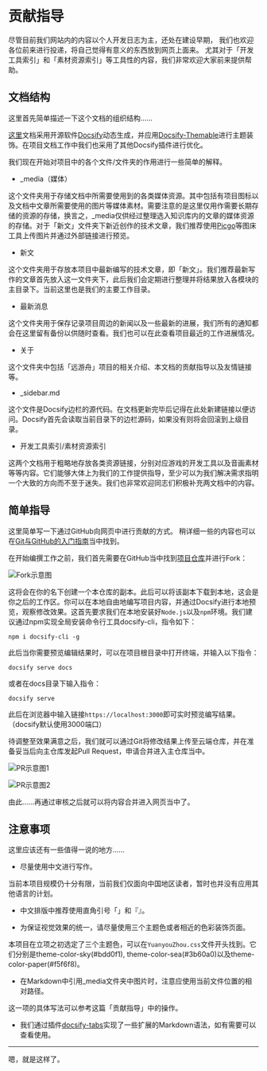 # 贡献指导

尽管目前我们网站内的内容以个人开发日志为主，还处在建设早期，
我们也欢迎各位前来进行投递，将自己觉得有意义的东西放到网页上面来。
尤其对于「开发工具索引」和「素材资源索引」等工具性的内容，我们非常欢迎大家前来提供帮助。

## 文档结构

这里首先简单描述一下这个文档的组织结构……

[这里](https://github.com/YuanyouZhou/YuanyouZhou)文档采用开源软件[Docsify](https://docsify.js.org/#/)动态生成，并应用[Docsify-Themable](https://jhildenbiddle.github.io/docsify-themeable/#/)进行主题装饰。在项目文档工作中我们也采用了其他Docsify插件进行优化。

我们现在开始对项目中的各个文件/文件夹的作用进行一些简单的解释。

* \_media（媒体）

这个文件夹用于存储文档中所需要使用到的各类媒体资源。其中包括有项目图标以及文档中文章所需要使用的图片等媒体素材。需要注意的是这里仅用作需要长期存储的资源的存储，换言之，\_media仅供经过整理选入知识库内的文章的媒体资源的存储。对于「新文」文件夹下新近创作的技术文章，我们推荐使用[Picgo](https://molunerfinn.com/PicGo/)等图床工具上传图片并通过外部链接进行预览。

* 新文

这个文件夹用于存放本项目中最新编写的技术文章，即「新文」。我们推荐最新写作的文章首先放入这一文件夹下，此后我们会定期进行整理并将结果放入各模块的主目录下。当前这里也是我们的主要工作目录。

* 最新消息

这个文件夹用于保存记录项目周边的新闻以及一些最新的进展，我们所有的通知都会在这里留有备份以供随时查看。我们也可以在此查看项目最近的工作进展情况。

* 关于

这个文件夹中包括「远游舟」项目的相关介绍、本文档的贡献指导以及友情链接等。

* \_sidebar.md

这个文件是Docsify边栏的源代码。在文档更新完毕后记得在此处新建链接以便访问。Docsify首先会读取当前目录下的边栏源码，如果没有则将会回滚到上级目录。

* 开发工具索引/素材资源索引

这两个文档用于粗略地存放各类资源链接，分别对应游戏的开发工具以及音画素材等等内容。它们能够大体上为我们的工作提供指导，至少可以为我们解决需求指明一个大致的方向而不至于迷失。我们也非常欢迎同志们积极补充两文档中的内容。

## 简单指导

这里简单写一下通过GitHub向网页中进行贡献的方式。
稍详细一些的内容也可以在[Git与GitHub的入门指南](新文/Git与GitHub的入门指南.md)当中找到。

在开始编撰工作之前，我们首先需要在GitHub当中找到[项目仓库](https://github.com/YuanyouZhou/YuanyouZhou)并进行Fork：

![Fork示意图](_media/Fork.png)

这将会在你的名下创建一个本仓库的副本。此后可以将该副本下载到本地，这会是你之后的工作区。你可以在本地自由地编写项目内容，并通过Docsify进行本地预览，观察修改效果。这首先要求我们在本地安装好`Node.js`以及`npm`环境。我们建议通过npm实现全局安装命令行工具docsify-cli，指令如下：

```shell
npm i docsify-cli -g
```

此后当你需要预览编辑结果时，可以在项目根目录中打开终端，并输入以下指令：

```shell
docsify serve docs
```

或者在docs目录下输入指令：

```shell
docsify serve
```

此后在浏览器中输入链接`https://localhost:3000`即可实时预览编写结果。（docsify默认使用3000端口）

待调整至效果满意之后，我们就可以通过Git将修改结果上传至云端仓库，并在准备妥当后向主仓库发起Pull Request，申请合并进入主仓库当中。

![PR示意图1](_media/PR_example_1.png)

![PR示意图2](_media/PR_example_2.png)

由此……再通过审核之后就可以将内容合并进入网页当中了。

## 注意事项

这里应该还有一些值得一说的地方……

* 尽量使用中文进行写作。

当前本项目规模仍十分有限，当前我们仅面向中国地区读者，暂时也并没有应用其他语言的计划。

* 中文排版中推荐使用直角引号「」和『』。

* 为保证视觉效果的统一，请尽量使用三个主题色或者相近的色彩装饰页面。

本项目在立项之初选定了三个主题色，可以在`YuanyouZhou.css`文件开头找到。它们分别是theme-color-sky(#bdd0f1), theme-color-sea(#3b60a0)以及theme-color-paper(#f5f6f8)。

* 在Markdown中引用_media文件夹中图片时，注意应使用当前文件位置的相对路径。

这一项的具体写法可以参考这篇「贡献指导」中的操作。

* 我们通过插件[docsify-tabs](https://jhildenbiddle.github.io/docsify-tabs/#/)实现了一些扩展的Markdown语法，如有需要可以查看使用。

---

嗯，就是这样了。
